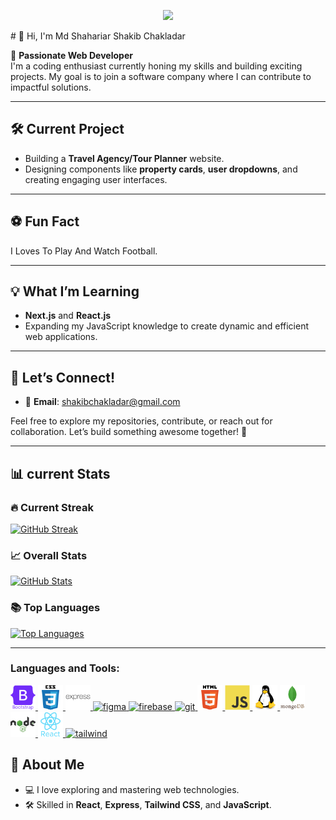
<p align="center">
  <img src="https://i.ibb.co.com/T8nBDgf/Black-Minimal-Motivation-Quote-Linked-In-Banner.png" width="800" />
</p>
# 👋 Hi, I'm Md Shahariar Shakib Chakladar

🌟 **Passionate Web Developer**  
I'm a coding enthusiast currently honing my skills and building exciting projects. My goal is to join a software company where I can contribute to impactful solutions.

---
## 🛠️ Current Project

- Building a **Travel Agency/Tour Planner** website.
- Designing components like **property cards**, **user dropdowns**, and creating engaging user interfaces.

---

## ⚽ Fun Fact

I Loves To Play And Watch Football.

---

## 💡 What I’m Learning

- **Next.js** and **React.js**
- Expanding my JavaScript knowledge to create dynamic and efficient web applications.

---

## 🔗 Let’s Connect!

- 📧 **Email**: shakibchakladar@gmail.com

Feel free to explore my repositories, contribute, or reach out for collaboration. Let’s build something awesome together! 🌟

---

## 📊 current Stats

### 🔥 Current Streak

[![GitHub Streak](https://streak-stats.demolab.com?user=shakibchakladar&theme=tokyonight_duo&hide_border=true&background=1F1D2B&stroke=FF9900&ring=FFD700&fire=FF4500&currStreakLabel=FF6347&sideLabels=1E90FF&currStreakNum=FFD700&sideNums=00CED1)](https://git.io/streak-stats)

### 📈 Overall Stats

[![GitHub Stats](https://github-readme-stats.vercel.app/api?username=shakibchakladar&show_icons=true&theme=tokyonight&hide_border=true&bg_color=1F1D2B&title_color=FFD700&icon_color=FF4500)](https://github.com/anuraghazra/github-readme-stats)

### 📚 Top Languages

[![Top Languages](https://github-readme-stats.vercel.app/api/top-langs/?username=shakibchakladar&layout=compact&theme=tokyonight&hide_border=true&bg_color=1F1D2B&title_color=FFD700)](https://github.com/anuraghazra/github-readme-stats)

---

<h3 align="left">Languages and Tools:</h3>
<p align="left"> <a href="https://getbootstrap.com" target="_blank" rel="noreferrer"> <img src="https://raw.githubusercontent.com/devicons/devicon/master/icons/bootstrap/bootstrap-plain-wordmark.svg" alt="bootstrap" width="40" height="40"/> </a> <a href="https://www.w3schools.com/css/" target="_blank" rel="noreferrer"> <img src="https://raw.githubusercontent.com/devicons/devicon/master/icons/css3/css3-original-wordmark.svg" alt="css3" width="40" height="40"/> </a> <a href="https://expressjs.com" target="_blank" rel="noreferrer"> <img src="https://raw.githubusercontent.com/devicons/devicon/master/icons/express/express-original-wordmark.svg" alt="express" width="40" height="40"/> </a> <a href="https://www.figma.com/" target="_blank" rel="noreferrer"> <img src="https://www.vectorlogo.zone/logos/figma/figma-icon.svg" alt="figma" width="40" height="40"/> </a> <a href="https://firebase.google.com/" target="_blank" rel="noreferrer"> <img src="https://www.vectorlogo.zone/logos/firebase/firebase-icon.svg" alt="firebase" width="40" height="40"/> </a> <a href="https://git-scm.com/" target="_blank" rel="noreferrer"> <img src="https://www.vectorlogo.zone/logos/git-scm/git-scm-icon.svg" alt="git" width="40" height="40"/> </a> <a href="https://www.w3.org/html/" target="_blank" rel="noreferrer"> <img src="https://raw.githubusercontent.com/devicons/devicon/master/icons/html5/html5-original-wordmark.svg" alt="html5" width="40" height="40"/> </a> <a href="https://developer.mozilla.org/en-US/docs/Web/JavaScript" target="_blank" rel="noreferrer"> <img src="https://raw.githubusercontent.com/devicons/devicon/master/icons/javascript/javascript-original.svg" alt="javascript" width="40" height="40"/> </a> <a href="https://www.linux.org/" target="_blank" rel="noreferrer"> <img src="https://raw.githubusercontent.com/devicons/devicon/master/icons/linux/linux-original.svg" alt="linux" width="40" height="40"/> </a> <a href="https://www.mongodb.com/" target="_blank" rel="noreferrer"> <img src="https://raw.githubusercontent.com/devicons/devicon/master/icons/mongodb/mongodb-original-wordmark.svg" alt="mongodb" width="40" height="40"/> </a> <a href="https://nodejs.org" target="_blank" rel="noreferrer"> <img src="https://raw.githubusercontent.com/devicons/devicon/master/icons/nodejs/nodejs-original-wordmark.svg" alt="nodejs" width="40" height="40"/> </a> <a href="https://reactjs.org/" target="_blank" rel="noreferrer"> <img src="https://raw.githubusercontent.com/devicons/devicon/master/icons/react/react-original-wordmark.svg" alt="react" width="40" height="40"/> </a> <a href="https://tailwindcss.com/" target="_blank" rel="noreferrer"> <img src="https://www.vectorlogo.zone/logos/tailwindcss/tailwindcss-icon.svg" alt="tailwind" width="40" height="40"/> </a> </p>

## 🚀 About Me

- 💻 I love exploring and mastering web technologies.
- 🛠️ Skilled in **React**, **Express**, **Tailwind CSS**, and **JavaScript**.
